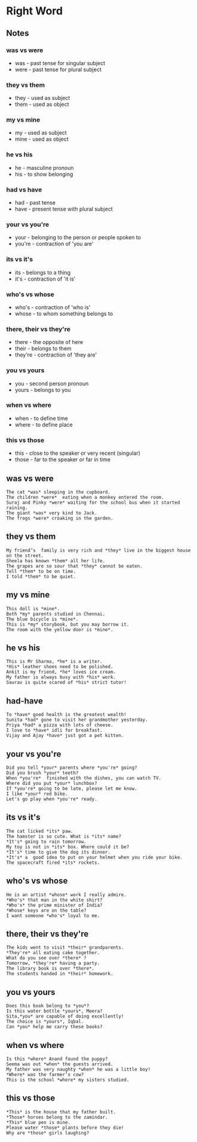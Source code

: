 # Right Word

## Notes

### was vs were

- was -  past tense for singular subject 
- were - past tense for plural subject

### they vs them

- they -  used as subject
- them - used as object

### my vs mine

- my -  used as subject
- mine - used as object

### he vs his

- he -  masculine pronoun
- his - to show belonging

### had vs have

- had -  past tense
- have - present tense with plural subject

### your vs you're

- your - belonging to the person or people spoken to
- you're - contraction of 'you are' 

### its vs it's

- its -  belongs to a thing
- it's - contraction of 'it is'

### who's vs whose

- who's -  contraction of 'who is'
- whose - to whom something belongs to

### there, their vs they're

- there -  the opposite of here
- their -   belongs to them
- they're - contraction of 'they are'

### you vs yours

- you -  second person pronoun
- yours -   belongs to you

### when vs where

- when -  to define time
- where -   to define place

### this vs those

- this -  close to the speaker or very recent (singular)
- those -  far to the speaker or far in time

## was vs were

```
The cat *was* sleeping in the cupboard.
The children *were*  eating when a monkey entered the room.
Suraj and Pinky *were* waiting for the school bus when it started raining.
The giant *was* very kind to Jack.
The frogs *were* croaking in the garden.
```

## they vs them

```
My friend’s  family is very rich and *they* live in the biggest house on the street.
Sheela has known *them* all her life.
The grapes are so sour that *they* cannot be eaten.
Tell *them* to be on time.
I told *them* to be quiet.
```

## my vs mine

```
This doll is *mine*.
Both *my* parents studied in Chennai.
The blue bicycle is *mine*.
This is *my* storybook, but you may borrow it. 
The room with the yellow door is *mine*.
```

## he vs his

```
This is Mr Sharma, *he* is a writer.
*His* leather shoes need to be polished.
Ankit is my friend, *he* loves ice cream.
My father is always busy with *his* work.
Saurav is quite scared of *his* strict tutor!
```

## had-have

```
To *have* good health is the greatest wealth!
Sunita *had* gone to visit her grandmother yesterday.
Priya *had* a pizza with lots of cheese.
I love to *have* idli for breakfast.
Vijay and Ajay *have* just got a pet kitten.
```

## your vs you're

```
Did you tell *your* parents where *you're* going?
Did you brush *your* teeth?
When *you're*  finished with the dishes, you can watch TV.
Where did you put *your* lunchbox?
If *you're* going to be late, please let me know.
I like *your* red bike.
Let's go play when *you're* ready.
```

## its vs it's

```
The cat licked *its* paw.
The hamster is so cute. What is *its* name?
*It's* going to rain tomorrow.
My toy is not in *its* box. Where could it be?
*It's* time to give the dog its dinner.
*It's* a  good idea to put on your helmet when you ride your bike.
The spacecraft fired *its* rockets.
```

## who's vs whose

```
He is an artist *whose* work I really admire.
*Who's* that man in the white shirt?
*Who's* the prime minister of India?
*Whose* keys are on the table?
I want someone *who's* loyal to me.
```

## there, their vs they're

```
The kids went to visit *their* grandparents.
*They're* all eating cake together.
What do you see over *there* ?
Tomorrow, *they're* having a party.
The library book is over *there*.
The students handed in *their* homework.
```

## you vs yours

```
Does this book belong to *you*?
Is this water bottle *yours*, Meera?
Sita,*you* are capable of doing excellently!
The choice is *yours*, Iqbal.
Can *you* help me carry these books?
```

## when vs where

```
Is this *where* Anand found the puppy?
Seema was out *when* the guests arrived.
My father was very naughty *when* he was a little boy!
*Where* was the farmer’s cow?
This is the school *where* my sisters studied.
```

## this vs those

```
*This* is the house that my father built.
*Those* horses belong to the zamindar.
*This* blue pen is mine.
Please water *those* plants before they die!
Why are *those* girls laughing?
```
